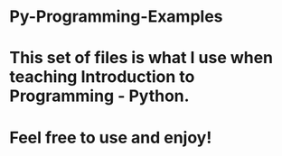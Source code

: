 # Py-Programming-Examples
# This set of files is what I use when teaching Introduction to Programming - Python.
# Feel free to use and enjoy!
